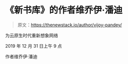 # 《新书库》的作者维乔伊·潘迪

> 原文：<https://thenewstack.io/author/vijoy-pandey/>

为云原生时代重新想象网络

2019 年 12 月 31 日上午 9 点

作者维乔伊·潘迪